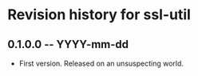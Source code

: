 # Revision history for ssl-util

## 0.1.0.0 -- YYYY-mm-dd

* First version. Released on an unsuspecting world.
